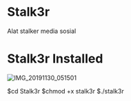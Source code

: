 # Stalk3r
Alat stalker media sosial

# Stalk3r Installed
![IMG_20191130_051501](https://user-images.githubusercontent.com/34917469/69890461-caccd180-1330-11ea-8aee-89d401c904bb.jpg)

$cd Stalk3r
$chmod +x stalk3r
$./stalk3r



